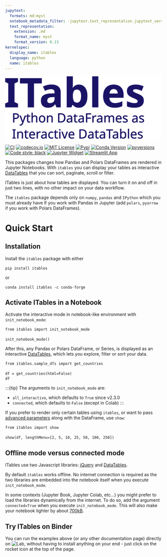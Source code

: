 ```yaml
---
jupytext:
  formats: md:myst
  notebook_metadata_filter: -jupytext.text_representation.jupytext_version
  text_representation:
    extension: .md
    format_name: myst
    format_version: 0.13
kernelspec:
  display_name: itables
  language: python
  name: itables
---
```


![ITables Logo](../src/itables/logo/text.svg)

[![CI](https://github.com/mwouts/itables/actions/workflows/continuous-integration.yml/badge.svg?branch=main)](https://github.com/mwouts/itables/actions)
[![codecov.io](https://codecov.io/github/mwouts/itables/coverage.svg?branch=main)](https://codecov.io/github/mwouts/itables?branch=main)
[![MIT License](https://img.shields.io/github/license/mwouts/itables)](https://github.com/mwouts/itables/blob/main/LICENSE)
[![Pypi](https://img.shields.io/pypi/v/itables.svg)](https://pypi.python.org/pypi/itables)
[![Conda Version](https://img.shields.io/conda/vn/conda-forge/itables.svg)](https://anaconda.org/conda-forge/itables)
[![pyversions](https://img.shields.io/pypi/pyversions/itables.svg)](https://pypi.python.org/pypi/itables)
[![Code style: black](https://img.shields.io/badge/code%20style-black-000000.svg)](https://github.com/psf/black)
[![Jupyter Widget](https://img.shields.io/badge/Jupyter-Widget-F37626.svg?style=flat&logo=Jupyter)](widget.md)
[![Streamlit App](https://static.streamlit.io/badges/streamlit_badge_black_red.svg)](https://itables.streamlit.app)
<a class="github-button" href="https://github.com/mwouts/itables" data-icon="octicon-star" data-show-count="true"></a>
<script src="https://buttons.github.io/buttons.js"></script>

This packages changes how Pandas and Polars DataFrames are rendered in Jupyter Notebooks.
With `itables` you can display your tables as interactive [DataTables](https://datatables.net/)
that you can sort, paginate, scroll or filter.

ITables is just about how tables are displayed. You can turn it on and off in just two lines,
with no other impact on your data workflow.

The `itables` package depends only on `numpy`, `pandas` and `IPython`
which you must already have if you work with Pandas in Jupyter (add `polars`, `pyarrow` if you
work with Polars DataFrames).

# Quick Start

## Installation

Install the `itables` package with either

```shell
pip install itables
```

or
```shell
conda install itables -c conda-forge
```

## Activate ITables in a Notebook

Activate the interactive mode in notebook-like environment with `init_notebook_mode`:

```{code-cell} ipython3
from itables import init_notebook_mode

init_notebook_mode()
```

After this, any Pandas or Polars DataFrame, or Series,
is displayed as an interactive [DataTables](https://datatables.net/),
which lets you explore, filter or sort your data.

```{code-cell} ipython3
from itables.sample_dfs import get_countries

df = get_countries(html=False)
df
```

:::{tip}
The arguments to `init_notebook_mode` are:
- `all_interactive`, which defaults to `True` since v2.3.0
- `connected`, which defaults to `False` (except in Colab)
:::


If you prefer to render only certain tables using `itables`, or want
to pass [advanced parameters](advanced_parameters.md) along with the
DataFrame, use `show`:

```{code-cell} ipython3
from itables import show

show(df, lengthMenu=[2, 5, 10, 25, 50, 100, 250])
```

## Offline mode versus connected mode

ITables use two Javascript libraries:
[jQuery](https://jquery.com/) and [DataTables](https://datatables.net/).

By default `itables` works offline. No internet connection is required
as the two libraries are embedded into the notebook itself
when you execute `init_notebook_mode`.

In some contexts (Jupyter Book, Jupyter Colab, etc...) you might
prefer to load the libraries dynamically from the internet.
To do so, add the argument `connected=True` when you
execute `init_notebook_mode`. This will also make your notebook lighter by
about [700kB](https://github.com/mwouts/itables/blob/main/tests/test_connected_notebook_is_small.py).

## Try ITables on Binder

You can run the examples above (or any other documentation page) directly on ![Lab](https://img.shields.io/badge/Binder-JupyterLab-blue.svg), without having to install anything on your end - just click on the rocket icon at the top of the page.
